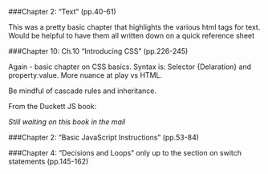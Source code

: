 ###Chapter 2: “Text” (pp.40-61)

This was a pretty basic chapter that highlights the various html tags for text. Would be helpful to have them all written down on a quick reference sheet

###Chapter 10: Ch.10 “Introducing CSS” (pp.226-245)

Again - basic chapter on CSS basics. Syntax is: Selector {Delaration} and property:value. More nuance at play vs HTML. 

Be mindful of cascade rules and inheritance.

From the Duckett JS book:

*Still waiting on this book in the mail*

###Chapter 2: “Basic JavaScript Instructions” (pp.53-84)

###Chapter 4: “Decisions and Loops” only up to the section on switch statements (pp.145-162)
